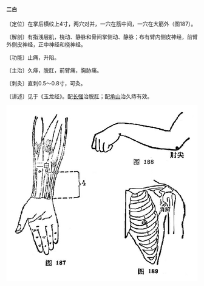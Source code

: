 #### 二白

〔定位〕在掌后横纹上4寸，两穴对并，一穴在筋中间，一穴在大筋外（图187）。

〔解剖〕有指浅层肌，桡动、静脉和骨间掌侧动、静脉；布有臂内侧皮神经，前臂外侧皮神经，正中神经和桡神经。

〔功能〕止痛，升陷。

〔主治〕久痔，脱肛，前臂痛，胸胁痛。

〔刺灸〕直刺0.5～0.8寸，可灸。

〔讲述〕见于《玉龙经》。配[长强](https://www.gmzyjc.com/read/zjs/zjs3.2.2-0.0.1.3.1.md)治脱肛；配[承山](https://www.gmzyjc.com/read/zjs/zjs3.1.7-8-0.0.1.3.57.md)治久痔有效。

![](img/图187、188、189.jpg)

